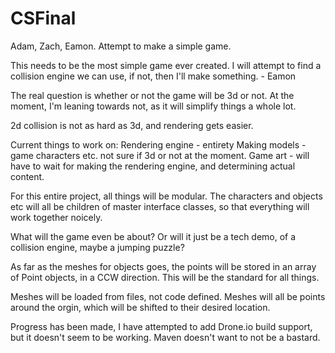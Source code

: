 # CSFinal
Adam, Zach, Eamon. Attempt to make a simple game.

This needs to be the most simple game ever created. I will attempt to find a collision engine we can use, if not, then I'll make something. - Eamon

The real question is whether or not the game will be 3d or not. At the moment, I'm leaning towards not, as it will simplify things a whole lot.

2d collision is not as hard as 3d, and rendering gets easier.

Current things to work on: Rendering engine - entirety Making models - game characters etc. not sure if 3d or not at the moment. Game art - will have to wait for making the rendering engine, and determining actual content.

For this entire project, all things will be modular. The characters and objects etc will all be children of master interface classes, so that everything will work together noicely.

What will the game even be about? Or will it just be a tech demo, of a collision engine, maybe a jumping puzzle?

As far as the meshes for objects goes, the points will be stored in an array of Point objects, in a CCW direction. This will be the standard for all things.

Meshes will be loaded from files, not code defined. Meshes will all be points around the orgin, which will be shifted to their desired location.

Progress has been made, I have attempted to add Drone.io build support, but it doesn't seem to be working. Maven doesn't want to not be a bastard.
